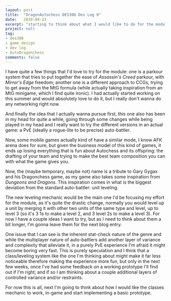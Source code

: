 ```yaml
---
layout: post
title:  "DragonAutochess DES308 Dev Log 0"
date:   2020-09-23
excerpt: "starting to think about what I would like to do for the module assignment."
project: null
tag:
- des308
- game design
- dev log
- AutoDragonchess
comments: false
---
```


I have quite a few things that I'd love to try for the module: one is a parkour system that tries to put together the ease of _Assassin's Creed_ parkour, with _Mirror's Edge_ freedom; another one is a different approach to CCGs, trying to get away from the MtG formula (while actually taking inspiration from an MtG minigame, which I find quite ironic). I had actually started working on this summer and would absolutely love to do it, but I really don't wanna do any networking right now.

And finally the idea that I actually wanna pursue first, this one also has been in my head for quite a while, going through some changes while being played in my head and I really want to try the different versions in an actual game: a PvE (ideally a rogue-lite to be precise) auto-battler.

Now, some mobile games actually kind of have a similar mode, I know AFK arena does for sure, but given the business model  of this kind of games, it ends up losing everything that is fun about Autochess and its offspring: the drafting of your team and trying to make the best team composition you can with what the game gives you.

Now, the (maybe temporary, maybe not) name is a tribute to Gary Gygax and his Dragonchess game, as my game also takes some inspiration from _Dungeons and Dragons_.
This inspiration comes in what is the biggest deviation from the standard auto-battler: unit leveling.

The new leveling mechanic would be the main one I'd be focusing my effort for the module, as it's quite the drastic change, normally you would level up a unit by merging it with other two units of the same type and level, up to level 3 (so it's 3  1s to make a level 2, and 3 level 2s to make a level 3). For now I have a couple ideas I want to try, but as I need to think about them a bit longer, I'm gonna leave them for the next blog entry.

One issue that I can see is the inherent stat-check nature of the genre and while the multiplayer nature of auto-battlers add another layer of variance and complexity that alleviate it, in a purely PvE experience I'm afraid it might become boring very fast. This is purely speculation and I think that a class/leveling system like the one I'm thinking about might make it far less noticeable therefore making the experience more fun, but only in the next few weeks, once I've had some feedback on a working prototype I'll find out if I'm right; and if so I am thinking about a couple additional layers of controlled variance and/or restraints.

For now this is all, next I'm going to think about how I would like the classes mechanic to work, in-game and start implementing a basic prototype.